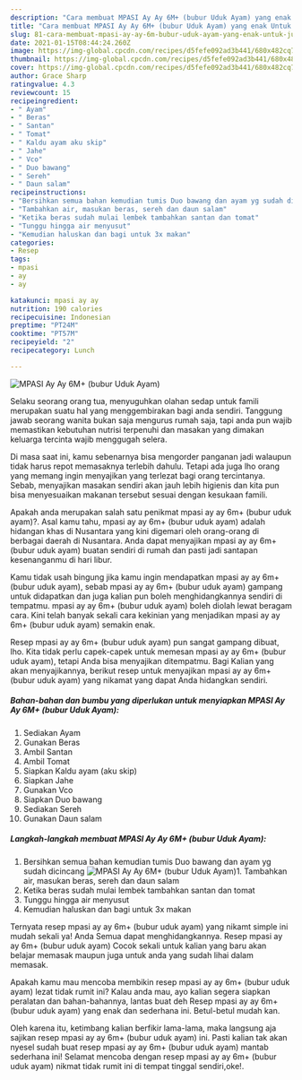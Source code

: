 ```yaml
---
description: "Cara membuat MPASI Ay Ay 6M+ (bubur Uduk Ayam) yang enak Untuk Jualan"
title: "Cara membuat MPASI Ay Ay 6M+ (bubur Uduk Ayam) yang enak Untuk Jualan"
slug: 81-cara-membuat-mpasi-ay-ay-6m-bubur-uduk-ayam-yang-enak-untuk-jualan
date: 2021-01-15T08:44:24.260Z
image: https://img-global.cpcdn.com/recipes/d5fefe092ad3b441/680x482cq70/mpasi-ay-ay-6m-bubur-uduk-ayam-foto-resep-utama.jpg
thumbnail: https://img-global.cpcdn.com/recipes/d5fefe092ad3b441/680x482cq70/mpasi-ay-ay-6m-bubur-uduk-ayam-foto-resep-utama.jpg
cover: https://img-global.cpcdn.com/recipes/d5fefe092ad3b441/680x482cq70/mpasi-ay-ay-6m-bubur-uduk-ayam-foto-resep-utama.jpg
author: Grace Sharp
ratingvalue: 4.3
reviewcount: 15
recipeingredient:
- " Ayam"
- " Beras"
- " Santan"
- " Tomat"
- " Kaldu ayam aku skip"
- " Jahe"
- " Vco"
- " Duo bawang"
- " Sereh"
- " Daun salam"
recipeinstructions:
- "Bersihkan semua bahan kemudian tumis Duo bawang dan ayam yg sudah dicincang"
- "Tambahkan air, masukan beras, sereh dan daun salam"
- "Ketika beras sudah mulai lembek tambahkan santan dan tomat"
- "Tunggu hingga air menyusut"
- "Kemudian haluskan dan bagi untuk 3x makan"
categories:
- Resep
tags:
- mpasi
- ay
- ay

katakunci: mpasi ay ay 
nutrition: 190 calories
recipecuisine: Indonesian
preptime: "PT24M"
cooktime: "PT57M"
recipeyield: "2"
recipecategory: Lunch

---
```



![MPASI Ay Ay 6M+ (bubur Uduk Ayam)](https://img-global.cpcdn.com/recipes/d5fefe092ad3b441/680x482cq70/mpasi-ay-ay-6m-bubur-uduk-ayam-foto-resep-utama.jpg)

Selaku seorang orang tua, menyuguhkan olahan sedap untuk famili merupakan suatu hal yang menggembirakan bagi anda sendiri. Tanggung jawab seorang  wanita bukan saja mengurus rumah saja, tapi anda pun wajib memastikan kebutuhan nutrisi terpenuhi dan masakan yang dimakan keluarga tercinta wajib menggugah selera.

Di masa  saat ini, kamu sebenarnya bisa mengorder panganan jadi walaupun tidak harus repot memasaknya terlebih dahulu. Tetapi ada juga lho orang yang memang ingin menyajikan yang terlezat bagi orang tercintanya. Sebab, menyajikan masakan sendiri akan jauh lebih higienis dan kita pun bisa menyesuaikan makanan tersebut sesuai dengan kesukaan famili. 



Apakah anda merupakan salah satu penikmat mpasi ay ay 6m+ (bubur uduk ayam)?. Asal kamu tahu, mpasi ay ay 6m+ (bubur uduk ayam) adalah hidangan khas di Nusantara yang kini digemari oleh orang-orang di berbagai daerah di Nusantara. Anda dapat menyajikan mpasi ay ay 6m+ (bubur uduk ayam) buatan sendiri di rumah dan pasti jadi santapan kesenanganmu di hari libur.

Kamu tidak usah bingung jika kamu ingin mendapatkan mpasi ay ay 6m+ (bubur uduk ayam), sebab mpasi ay ay 6m+ (bubur uduk ayam) gampang untuk didapatkan dan juga kalian pun boleh menghidangkannya sendiri di tempatmu. mpasi ay ay 6m+ (bubur uduk ayam) boleh diolah lewat beragam cara. Kini telah banyak sekali cara kekinian yang menjadikan mpasi ay ay 6m+ (bubur uduk ayam) semakin enak.

Resep mpasi ay ay 6m+ (bubur uduk ayam) pun sangat gampang dibuat, lho. Kita tidak perlu capek-capek untuk memesan mpasi ay ay 6m+ (bubur uduk ayam), tetapi Anda bisa menyajikan ditempatmu. Bagi Kalian yang akan menyajikannya, berikut resep untuk menyajikan mpasi ay ay 6m+ (bubur uduk ayam) yang nikamat yang dapat Anda hidangkan sendiri.

<!--inarticleads1-->

##### Bahan-bahan dan bumbu yang diperlukan untuk menyiapkan MPASI Ay Ay 6M+ (bubur Uduk Ayam):

1. Sediakan  Ayam
1. Gunakan  Beras
1. Ambil  Santan
1. Ambil  Tomat
1. Siapkan  Kaldu ayam (aku skip)
1. Siapkan  Jahe
1. Gunakan  Vco
1. Siapkan  Duo bawang
1. Sediakan  Sereh
1. Gunakan  Daun salam




<!--inarticleads2-->

##### Langkah-langkah membuat MPASI Ay Ay 6M+ (bubur Uduk Ayam):

1. Bersihkan semua bahan kemudian tumis Duo bawang dan ayam yg sudah dicincang
<img src="https://img-global.cpcdn.com/steps/09e3765729db5454/160x128cq70/mpasi-ay-ay-6m-bubur-uduk-ayam-langkah-memasak-1-foto.jpg" alt="MPASI Ay Ay 6M+ (bubur Uduk Ayam)">1. Tambahkan air, masukan beras, sereh dan daun salam
1. Ketika beras sudah mulai lembek tambahkan santan dan tomat
1. Tunggu hingga air menyusut
1. Kemudian haluskan dan bagi untuk 3x makan




Ternyata resep mpasi ay ay 6m+ (bubur uduk ayam) yang nikamt simple ini mudah sekali ya! Anda Semua dapat menghidangkannya. Resep mpasi ay ay 6m+ (bubur uduk ayam) Cocok sekali untuk kalian yang baru akan belajar memasak maupun juga untuk anda yang sudah lihai dalam memasak.

Apakah kamu mau mencoba membikin resep mpasi ay ay 6m+ (bubur uduk ayam) lezat tidak rumit ini? Kalau anda mau, ayo kalian segera siapkan peralatan dan bahan-bahannya, lantas buat deh Resep mpasi ay ay 6m+ (bubur uduk ayam) yang enak dan sederhana ini. Betul-betul mudah kan. 

Oleh karena itu, ketimbang kalian berfikir lama-lama, maka langsung aja sajikan resep mpasi ay ay 6m+ (bubur uduk ayam) ini. Pasti kalian tak akan nyesel sudah buat resep mpasi ay ay 6m+ (bubur uduk ayam) mantab sederhana ini! Selamat mencoba dengan resep mpasi ay ay 6m+ (bubur uduk ayam) nikmat tidak rumit ini di tempat tinggal sendiri,oke!.


